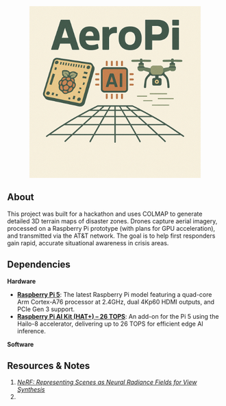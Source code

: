 <p align="center"><img alt="AeroPi" src="logo.png" width="400"></p>

<!--<div id="user-content-toc">
  <ul align="center" style="list-style: none;">
    <summary>
      <h1>AeroPi</h1>
    </summary>
  </ul>
</div>
-->

## About
This project was built for a hackathon and uses COLMAP to generate detailed 3D terrain maps of disaster zones. Drones capture aerial imagery, processed on a Raspberry Pi prototype (with plans for GPU acceleration), and transmitted via the AT&T network. The goal is to help first responders gain rapid, accurate situational awareness in crisis areas.

## Dependencies
**Hardware**
* [**Raspberry Pi 5**](https://www.raspberrypi.com/products/raspberry-pi-5/): The latest Raspberry Pi model featuring a quad-core Arm Cortex-A76 processor at 2.4GHz, dual 4Kp60 HDMI outputs, and PCIe Gen 3 support.
* [**Raspberry Pi AI Kit (HAT+) – 26 TOPS**](https://www.raspberrypi.com/products/ai-kit/): An add-on for the Pi 5 using the Hailo-8 accelerator, delivering up to 26 TOPS for efficient edge AI inference.

**Software**

## Resources & Notes
1. <em>[NeRF: Representing Scenes as Neural Radiance Fields for View Synthesis](https://arxiv.org/abs/2003.08934)</em>
2. 
